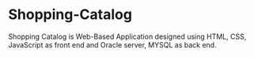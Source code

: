 # Shopping-Catalog
 
Shopping Catalog is Web-Based Application designed using HTML, CSS, JavaScript as front end and Oracle server, MYSQL as back end.
